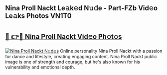 ## Nina Proll Nackt Le𝚊k𝚎d N𝚞𝚍e - Part-FZb Vid𝚎o Le𝚊ks Photos VN1T0

# <h2><a href="http://fba09u.evod.top/?m=Nina+Proll+Nackt">🔗 👉🔴 Nina Proll Nackt Vid𝚎o Ph𝚘t𝚘s</a></h2>

[![Nina Proll Nackt N𝚞d𝚎s](https://i.imgur.com/8V9OHl7.gif)](http://fba09u.evod.top/?m=Nina+Proll+Nackt)
Online personality Nina Proll Nackt with a passion for dance and lifestyle, creating engaging content. Nina Proll Nackt public image is one of strength and courage, but he's also known for his vulnerability and emotional depth. 
